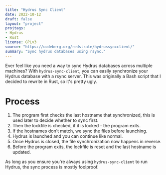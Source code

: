 ```yaml
---
title: "Hydrus Sync Client"
date: 2022-10-12
draft: false
layout: "project"
projtags:
- Hydrus
- Rust
license: GPLv3
source: "https://codeberg.org/redstrate/hydrussyncclient/"
summary: "Sync hydrus databases using rsync."
---
```


Ever feel like you need a way to sync Hydrus databases across multiple machines? With `hydrus-sync-client`, you can
easily synchronize your Hydrus database with a rsync server. This was originally a Bash script that I decided to rewrite in Rust, so it's pretty ugly.

# Process

1. The program first checks the last hostname that synchronized, this is used later to decide whether to sync first.
2. Then the lockfile is checked, if it is locked - the program exits.
3. If the hostnames don't match, we sync the files before launching.
4. Hydrus is launched and you can continue like normal.
5. Once Hydrus is closed, the file synchronization now happens in reverse.
6. Before the program exits, the lockfile is reset and the last hostname is updated.

As long as you ensure you're always using `hydrus-sync-client` to run Hydrus, the sync process is mostly foolproof.

